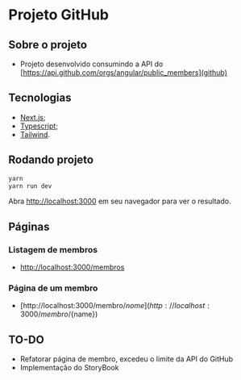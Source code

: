# Projeto GitHub

## Sobre o projeto

- Projeto desenvolvido consumindo a API do [https://api.github.com/orgs/angular/public_members](github)

## Tecnologias

- [Next.js](https://nextjs.org/docs);
- [Typescript](https://www.typescriptlang.org/docs/);
- [Tailwind](https://tailwindcss.com).

## Rodando projeto

```bash
yarn
yarn run dev
```

Abra [http://localhost:3000](http://localhost:3000) em seu navegador para ver o resultado.

## Páginas

### Listagem de membros

- [http://localhost:3000/membros](http://localhost:3000/mebros)

### Página de um membro

- [http://localhost:3000/membro/${nome}](http://localhost:3000/membro/${name})

## TO-DO

- Refatorar página de membro, excedeu o limite da API do GitHub
- Implementação do StoryBook
